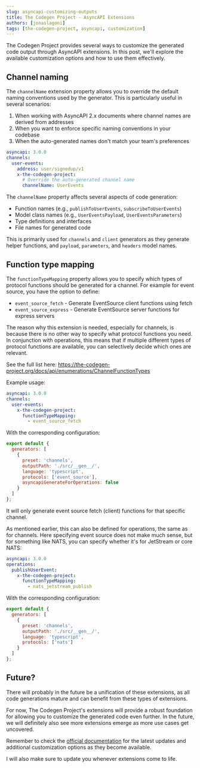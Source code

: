 ```yaml
---
slug: asyncapi-customizing-outputs
title: The Codegen Project - AsyncAPI Extensions
authors: [jonaslagoni]
tags: [the-codegen-project, asyncapi, customization]
---
```


The Codegen Project provides several ways to customize the generated code output through AsyncAPI extensions. In this post, we'll explore the available customization options and how to use them effectively.

## Channel naming

The `channelName` extension property allows you to override the default naming conventions used by the generator. This is particularly useful in several scenarios:

1. When working with AsyncAPI 2.x documents where channel names are derived from addresses
2. When you want to enforce specific naming conventions in your codebase
3. When the auto-generated names don't match your team's preferences

```yaml
asyncapi: 3.0.0
channels:
  user-events:
    address: user/signedup/v1
    x-the-codegen-project:
      # Override the auto-generated channel name
      channelName: UserEvents
```

The `channelName` property affects several aspects of code generation:

- Function names (e.g., `publishToUserEvents`, `subscribeToUserEvents`)
- Model class names (e.g., `UserEventsPayload`, `UserEventsParameters`)
- Type definitions and interfaces
- File names for generated code

This is primarily used for `channels` and `client` generators as they generate helper functions, and `payload`, `parameters`, and `headers` model names.

## Function type mapping

The `functionTypeMapping` property allows you to specify which types of protocol functions should be generated for a channel. For example for event source, you have the option to define:
- `event_source_fetch` - Generate EventSource client functions using fetch
- `event_source_express` - Generate EventSource server functions for express servers

The reason why this extension is needed, especially for channels, is because there is no other way to specify what protocol functions you need. In conjunction with operations, this means that if multiple different types of protocol functions are available, you can selectively decide which ones are relevant.

See the full list here: https://the-codegen-project.org/docs/api/enumerations/ChannelFunctionTypes

Example usage:
```yaml
asyncapi: 3.0.0
channels:
  user-events:
    x-the-codegen-project:
      functionTypeMapping: 
        - event_source_fetch
```

With the corresponding configuration:

```js
export default {
  generators: [
    {
      preset: 'channels',
      outputPath: './src/__gen__/',
      language: 'typescript',
      protocols: ['event_source'],
      asyncapiGenerateForOperations: false
    }
  ]
};
```
It will only generate event source fetch (client) functions for that specific channel.

As mentioned earlier, this can also be defined for operations, the same as for channels. Here specifying event source does not make much sense, but for something like NATS, you can specify whether it's for JetStream or core NATS:

```yaml
asyncapi: 3.0.0
operations:
  publishUserEvent:
    x-the-codegen-project:
      functionTypeMapping: 
        - nats_jetstream_publish
```
With the corresponding configuration:

```js
export default {
  generators: [
    {
      preset: 'channels',
      outputPath: './src/__gen__/',
      language: 'typescript',
      protocols: ['nats']
    }
  ]
};
```

## Future?

There will probably in the future be a unification of these extensions, as all code generations mature and can benefit from these types of extensions.

For now, The Codegen Project's extensions will provide a robust foundation for allowing you to customize the generated code even further. In the future, we will definitely also see more extensions emerge as more use cases get uncovered.

Remember to check the [official documentation](https://the-codegen-project.org/docs/) for the latest updates and additional customization options as they become available.

I will also make sure to update you whenever extensions come to life.